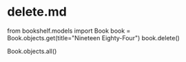 # delete.md

from bookshelf.models import Book
book = Book.objects.get(title="Nineteen Eighty-Four")
book.delete()

Book.objects.all()
